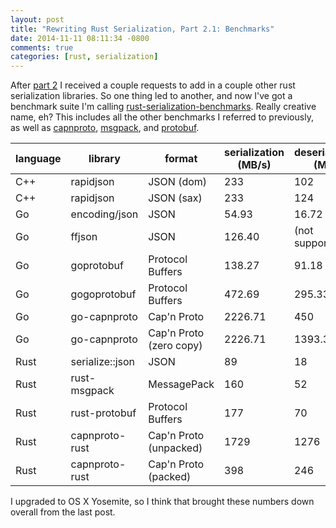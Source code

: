 ```yaml
---
layout: post
title: "Rewriting Rust Serialization, Part 2.1: Benchmarks"
date: 2014-11-11 08:11:34 -0800
comments: true
categories: [rust, serialization]
---
```


After [part 2](http://erickt.github.io/blog/2014/11/03/performance/) I received
a couple requests to add in a couple other rust serialization libraries. So one
thing led to another, and now I've got a benchmark suite I'm calling
[rust-serialization-benchmarks](https://github.com/erickt/rust-serialization-benchmarks).
Really creative name, eh? This includes all the other benchmarks I referred to
previously, as well as [capnproto](https://github.com/dwrensha/capnproto-rust),
[msgpack](https://github.com/mneumann/rust-msgpack), and
[protobuf](https://github.com/stepancheg/rust-protobuf).

| language | library             | format                  | serialization (MB/s) | deserialization (MB/s)   |
| -------- | ------------------- | ----------------------- | -------------------- | ------------------------ |
| C++      | rapidjson           | JSON (dom)              | 233                  | 102                      |
| C++      | rapidjson           | JSON (sax)              | 233                  | 124                      |
| Go       | encoding/json       | JSON                    | 54.93                | 16.72                    |
| Go       | ffjson              | JSON                    | 126.40               | (not supported)          |
| Go       | goprotobuf          | Protocol Buffers        | 138.27               | 91.18                    |
| Go       | gogoprotobuf        | Protocol Buffers        | 472.69               | 295.33                   |
| Go       | go-capnproto        | Cap'n Proto             | 2226.71              | 450                      |
| Go       | go-capnproto        | Cap'n Proto (zero copy) | 2226.71              | 1393.3                   |
| Rust     | serialize::json     | JSON                    | 89                   | 18                       |
| Rust     | rust-msgpack        | MessagePack             | 160                  | 52                       |
| Rust     | rust-protobuf       | Protocol Buffers        | 177                  | 70                       |
| Rust     | capnproto-rust      | Cap'n Proto (unpacked)  | 1729                 | 1276                     |
| Rust     | capnproto-rust      | Cap'n Proto (packed)    | 398                  | 246                      |

I upgraded to OS X Yosemite, so I think that brought these numbers down overall
from the last post.
